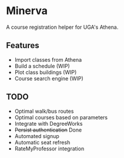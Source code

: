 # Minerva
A course registration helper for UGA's Athena.

## Features
- Import classes from Athena
- Build a schedule (WIP)
- Plot class buildings (WIP)
- Course search engine (WIP)

## TODO
- Optimal walk/bus routes
- Optimal courses based on parameters
- Integrate with DegreeWorks
- ~~Persist authentication~~ Done
- Automated signup
- Automatic seat refresh
- RateMyProfessor integration

